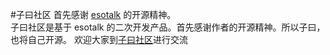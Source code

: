 #子曰社区
首先感谢 [esotalk](https://github.com/esotalk/esotalk) 的开源精神。  
子曰社区是基于 esotalk 的二次开发产品。首先感谢作者的开源精神。所以子曰，也将自己开源。
欢迎大家到[子曰社区](http://ziyue.it)进行交流
